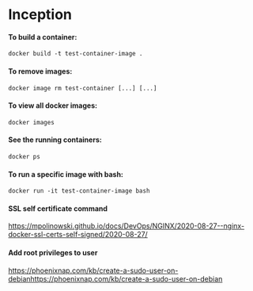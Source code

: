# Inception

#### To build a container:  
`docker build -t test-container-image .`

#### To remove images:  
`docker image rm test-container [...] [...]`

#### To view all docker images: 
`docker images`

#### See the running containers:
`docker ps`

#### To run a specific image with bash:  
`docker run -it test-container-image bash`

#### SSL self certificate command  
https://mpolinowski.github.io/docs/DevOps/NGINX/2020-08-27--nginx-docker-ssl-certs-self-signed/2020-08-27/

#### Add root privileges to user  
https://phoenixnap.com/kb/create-a-sudo-user-on-debianhttps://phoenixnap.com/kb/create-a-sudo-user-on-debian  
